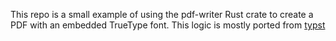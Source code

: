 This repo is a small example of using the pdf-writer Rust crate to create a PDF with an embedded TrueType font. This logic is mostly ported from [typst](https://github.com/typst/typst)
